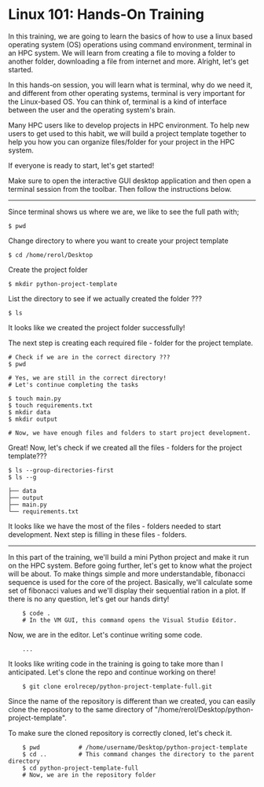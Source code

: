 # Linux 101: Hands-On Training

In this training, we are going to learn the basics of how to use a linux based operating system (OS) operations using command environment, terminal in an HPC system. We will learn from creating a file to moving a folder to another folder, downloading a file from internet and more. Alright, let's get started.
<br>

In this hands-on session, you will learn what is terminal, why do we need it, and different from other operating systems, terminal is very important for the Linux-based OS. You can think of, terminal is a kind of interface between the user and the operating system's brain.
<br>

Many HPC users like to develop projects in HPC environment. To help new users to get used to this habit, we will build a project template together to help you how you can organize files/folder for your project in the HPC system.

If everyone is ready to start, let's get started!

Make sure to open the interactive GUI desktop application and then open a terminal session from the toolbar. Then follow the instructions below.

-----

Since terminal shows us where we are, we like to see the full path with;

	$ pwd

Change directory to where you want to create your project template

	$ cd /home/rerol/Desktop
 	
Create the project folder

	$ mkdir python-project-template

List the directory to see if we actually created the folder ???

	$ ls

It looks like we created the project folder successfully! 

The next step is creating each required file - folder for the project template.

	# Check if we are in the correct directory ???
	$ pwd

	# Yes, we are still in the correct directory!
	# Let's continue completing the tasks

	$ touch main.py
	$ touch requirements.txt
	$ mkdir data
	$ mkdir output

	# Now, we have enough files and folders to start project development.

Great! Now, let's check if we created all the files - folders for the project template???

	$ ls --group-directories-first
	$ ls --g

    ├── data
    ├── output
    ├── main.py
    └── requirements.txt

It looks like we have the most of the files - folders needed to start development. Next step is filling in these files - folders.

------

In this part of the training, we'll build a mini Python project and make it run on the HPC system. Before going further, let's get to know what the project will be about. To make things simple and more understandable, fibonacci sequence is used for the core of the project. Basically, we'll calculate some set of fibonacci values and we'll display their sequential ration in a plot. If there is no any question, let's get our hands dirty!



		$ code .  
		# In the VM GUI, this command opens the Visual Studio Editor.

Now, we are in the editor. Let's continue writing some code.


		...

It looks like writing code in the training is going to take more than I anticipated. Let's clone the repo and continue working on there!

		$ git clone erolrecep/python-project-template-full.git

Since the name of the repository is different than we created, you can easily clone the repository to the same directory of "/home/rerol/Desktop/python-project-template".
<br>

To make sure the cloned repository is correctly cloned, let's check it.

		$ pwd 			# /home/username/Desktop/python-project-template
		$ cd .. 		# This command changes the directory to the parent directory
		$ cd python-project-template-full
		# Now, we are in the repository folder
